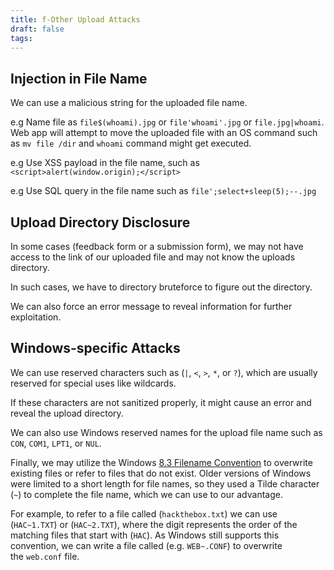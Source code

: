 ```yaml
---
title: f-Other Upload Attacks
draft: false
tags:
---
```

## Injection in File Name

We can use a malicious string for the uploaded file name.

e.g Name file as `file$(whoami).jpg` or `file'whoami'.jpg` or `file.jpg|whoami`. Web app will attempt to move the uploaded file with an OS command such as `mv file /dir` and `whoami` command might get executed.

e.g Use XSS payload in the file name, such as `<script>alert(window.origin);</script>`

e.g Use SQL query in the file name such as `file';select+sleep(5);--.jpg`

## Upload Directory Disclosure

In some cases (feedback form or a submission form), we may not have access to the link of our uploaded file and may not know the uploads directory.

In such cases, we have to directory bruteforce to figure out the directory.

We can also force an error message to reveal information for further exploitation.

## Windows-specific Attacks

We can use reserved characters such as (`|`, `<`, `>`, `*`, or `?`), which are usually reserved for special uses like wildcards. 

If these characters are not sanitized properly, it might cause an error and reveal the upload directory.

We can also use Windows reserved names for the upload file name such as `CON`, `COM1`, `LPT1`, or `NUL`.

Finally, we may utilize the Windows [8.3 Filename Convention](https://en.wikipedia.org/wiki/8.3_filename) to overwrite existing files or refer to files that do not exist. Older versions of Windows were limited to a short length for file names, so they used a Tilde character (`~`) to complete the file name, which we can use to our advantage.

For example, to refer to a file called (`hackthebox.txt`) we can use (`HAC~1.TXT`) or (`HAC~2.TXT`), where the digit represents the order of the matching files that start with (`HAC`). As Windows still supports this convention, we can write a file called (e.g. `WEB~.CONF`) to overwrite the `web.conf` file.

